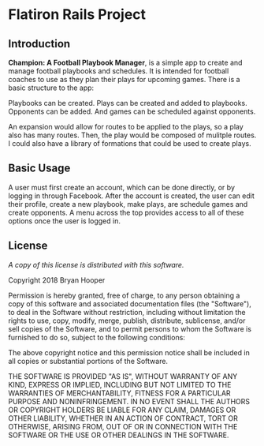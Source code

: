 # Flatiron Rails Project

## Introduction

**Champion: A Football Playbook Manager**, is a simple app to create and manage football playbooks and schedules. It is intended for football coaches to use as they plan their plays for upcoming games. There is a basic structure to the app:

Playbooks can be created. Plays can be created and added to playbooks. Opponents can be added.  And games can be scheduled against opponents.

An expansion would allow for routes to be applied to the plays, so a play also has many routes. Then, the play would be composed of mulitple routes. I could also have a library of formations that could be used to create plays. 

## Basic Usage

A user must first create an account, which can be done directly, or by logging in through Facebook.  After the account is created, the user can edit their profile, create a new playbook, make plays, are schedule games and create opponents.  A menu across the top provides access to all of these options once the user is logged in.

## License

_A copy of this license is distributed with this software._

Copyright 2018 Bryan Hooper

Permission is hereby granted, free of charge, to any person obtaining a copy of this software and associated documentation files (the "Software"), to deal in the Software without restriction, including without limitation the rights to use, copy, modify, merge, publish, distribute, sublicense, and/or sell copies of the Software, and to permit persons to whom the Software is furnished to do so, subject to the following conditions:

The above copyright notice and this permission notice shall be included in all copies or substantial portions of the Software.

THE SOFTWARE IS PROVIDED "AS IS", WITHOUT WARRANTY OF ANY KIND, EXPRESS OR IMPLIED, INCLUDING BUT NOT LIMITED TO THE WARRANTIES OF MERCHANTABILITY, FITNESS FOR A PARTICULAR PURPOSE AND NONINFRINGEMENT. IN NO EVENT SHALL THE AUTHORS OR COPYRIGHT HOLDERS BE LIABLE FOR ANY CLAIM, DAMAGES OR OTHER LIABILITY, WHETHER IN AN ACTION OF CONTRACT, TORT OR OTHERWISE, ARISING FROM, OUT OF OR IN CONNECTION WITH THE SOFTWARE OR THE USE OR OTHER DEALINGS IN THE SOFTWARE.
